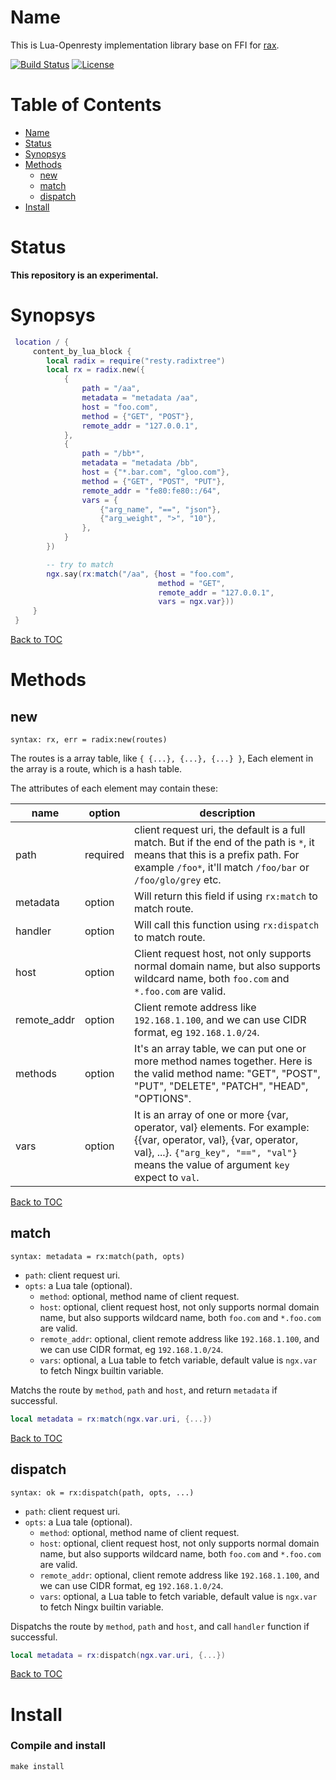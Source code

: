 Name
====
This is Lua-Openresty implementation library base on FFI for [rax](https://github.com/antirez/rax).

[![Build Status](https://travis-ci.org/iresty/lua-resty-radixtree.svg?branch=master)](https://travis-ci.org/iresty/lua-resty-radixtree)
[![License](https://img.shields.io/badge/License-Apache%202.0-blue.svg)](https://github.com/iresty/lua-resty-radixtree/blob/master/LICENSE)

Table of Contents
=================

* [Name](#name)
* [Status](#status)
* [Synopsys](#synopsys)
* [Methods](#methods)
    * [new](#new)
    * [match](#match)
    * [dispatch](#dispatch)
* [Install](#install)

Status
======

**This repository is an experimental.**

Synopsys
========

```lua
 location / {
     content_by_lua_block {
        local radix = require("resty.radixtree")
        local rx = radix.new({
            {
                path = "/aa",
                metadata = "metadata /aa",
                host = "foo.com",
                method = {"GET", "POST"},
                remote_addr = "127.0.0.1",
            },
            {
                path = "/bb*",
                metadata = "metadata /bb",
                host = {"*.bar.com", "gloo.com"},
                method = {"GET", "POST", "PUT"},
                remote_addr = "fe80:fe80::/64",
                vars = {
                    {"arg_name", "==", "json"},
                    {"arg_weight", ">", "10"},
                },
            }
        })

        -- try to match
        ngx.say(rx:match("/aa", {host = "foo.com",
                                 method = "GET",
                                 remote_addr = "127.0.0.1",
                                 vars = ngx.var}))
     }
 }
```

[Back to TOC](#table-of-contents)

Methods
=======

new
---

`syntax: rx, err = radix:new(routes)`

The routes is a array table, like `{ {...}, {...}, {...} }`, Each element in the array is a route, which is a hash table.

The attributes of each element may contain these:

|name       |option  |description|
|--------   |--------|-----------|
|path       |required|client request uri, the default is a full match. But if the end of the path is `*`, it means that this is a prefix path. For example `/foo*`, it'll match `/foo/bar` or `/foo/glo/grey` etc.|
|metadata   |option  |Will return this field if using `rx:match` to match route.|
|handler    |option  |Will call this function using `rx:dispatch` to match route.|
|host       |option  |Client request host, not only supports normal domain name, but also supports wildcard name, both `foo.com` and `*.foo.com` are valid.|
|remote_addr|option  |Client remote address like `192.168.1.100`, and we can use CIDR format, eg `192.168.1.0/24`.|
|methods    |option  |It's an array table, we can put one or more method names together. Here is the valid method name: "GET", "POST", "PUT", "DELETE", "PATCH", "HEAD", "OPTIONS".|
|vars       |option  |It is an array of one or more {var, operator, val} elements. For example: {{var, operator, val}, {var, operator, val}, ...}. `{"arg_key", "==", "val"}` means the value of argument `key` expect to `val`.|

[Back to TOC](#table-of-contents)


match
-----

`syntax: metadata = rx:match(path, opts)`

* `path`: client request uri.
* `opts`: a Lua tale (optional).
    * `method`: optional, method name of client request.
    * `host`: optional, client request host, not only supports normal domain name, but also supports wildcard name, both `foo.com` and `*.foo.com` are valid.
    * `remote_addr`: optional, client remote address like `192.168.1.100`, and we can use CIDR format, eg `192.168.1.0/24`.
    * `vars`: optional, a Lua table to fetch variable, default value is `ngx.var` to fetch Ningx builtin variable.

Matchs the route by `method`, `path` and `host`, and return `metadata` if successful.

```lua
local metadata = rx:match(ngx.var.uri, {...})
```

[Back to TOC](#table-of-contents)

dispatch
--------

`syntax: ok = rx:dispatch(path, opts, ...)`

* `path`: client request uri.
* `opts`: a Lua tale (optional).
    * `method`: optional, method name of client request.
    * `host`: optional, client request host, not only supports normal domain name, but also supports wildcard name, both `foo.com` and `*.foo.com` are valid.
    * `remote_addr`: optional, client remote address like `192.168.1.100`, and we can use CIDR format, eg `192.168.1.0/24`.
    * `vars`: optional, a Lua table to fetch variable, default value is `ngx.var` to fetch Ningx builtin variable.

Dispatchs the route by `method`, `path` and `host`, and call `handler` function if successful.

```lua
local metadata = rx:dispatch(ngx.var.uri, {...})
```

[Back to TOC](#table-of-contents)

Install
=======

### Compile and install

```
make install
```
